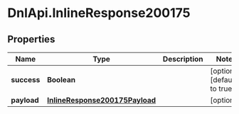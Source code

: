 # DnlApi.InlineResponse200175

## Properties
Name | Type | Description | Notes
------------ | ------------- | ------------- | -------------
**success** | **Boolean** |  | [optional] [default to true]
**payload** | [**InlineResponse200175Payload**](InlineResponse200175Payload.md) |  | [optional] 


